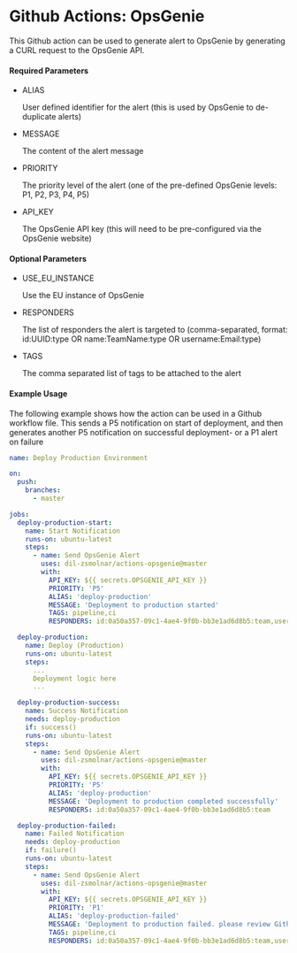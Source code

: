 # Github Actions: OpsGenie

This Github action can be used to generate alert to OpsGenie by generating a CURL request to the OpsGenie API.

#### Required Parameters

* ALIAS
         
  User defined identifier for the alert (this is used by OpsGenie to de-duplicate alerts)

* MESSAGE       

  The content of the alert message

* PRIORITY      

  The priority level of the alert (one of the pre-defined OpsGenie levels: P1, P2, P3, P4, P5)
  
* API_KEY

  The OpsGenie API key (this will need to be pre-configured via the OpsGenie website)

#### Optional Parameters

* USE_EU_INSTANCE

  Use the EU instance of OpsGenie

* RESPONDERS

  The list of responders the alert is targeted to (comma-separated, format: id:UUID:type OR name:TeamName:type OR username:Email:type)

* TAGS

  The comma separated list of tags to be attached to the alert
    
#### Example Usage

The following example shows how the action can be used in a Github workflow file. This sends a P5 notification on start
of deployment, and then generates another P5 notification on successful deployment- or a P1 alert on failure

```yaml
name: Deploy Production Environment

on:
  push:
    branches:
      - master

jobs:
  deploy-production-start:
    name: Start Notification
    runs-on: ubuntu-latest
    steps:
      - name: Send OpsGenie Alert
        uses: dil-zsmolnar/actions-opsgenie@master
        with:
          API_KEY: ${{ secrets.OPSGENIE_API_KEY }}
          PRIORITY: 'P5'
          ALIAS: 'deploy-production'
          MESSAGE: 'Deployment to production started'
          TAGS: pipeline,ci
          RESPONDERS: id:0a50a357-09c1-4ae4-9f0b-bb3e1ad6d8b5:team,username:support@acme.com:user,name:NOC:team

  deploy-production:
    name: Deploy (Production)
    runs-on: ubuntu-latest
    steps:
      ...
      Deployment logic here
      ...

  deploy-production-success:
    name: Success Notification
    needs: deploy-production
    if: success()
    runs-on: ubuntu-latest
    steps:
      - name: Send OpsGenie Alert
        uses: dil-zsmolnar/actions-opsgenie@master
        with:
          API_KEY: ${{ secrets.OPSGENIE_API_KEY }}
          PRIORITY: 'P5'
          ALIAS: 'deploy-production'
          MESSAGE: 'Deployment to production completed successfully'
          RESPONDERS: id:0a50a357-09c1-4ae4-9f0b-bb3e1ad6d8b5:team

  deploy-production-failed:
    name: Failed Notification
    needs: deploy-production
    if: failure()
    runs-on: ubuntu-latest
    steps:
      - name: Send OpsGenie Alert
        uses: dil-zsmolnar/actions-opsgenie@master
        with:
          API_KEY: ${{ secrets.OPSGENIE_API_KEY }}
          PRIORITY: 'P1'
          ALIAS: 'deploy-production-failed'
          MESSAGE: 'Deployment to production failed. please review Github Actions logs'
          TAGS: pipeline,ci
          RESPONDERS: id:0a50a357-09c1-4ae4-9f0b-bb3e1ad6d8b5:team,username:support@acme.com:user,name:NOC:team
```
